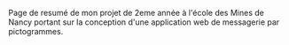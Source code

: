 Page de resumé de mon projet de 2eme année à l'école des Mines de Nancy portant sur la conception d'une application web de messagerie par pictogrammes.
